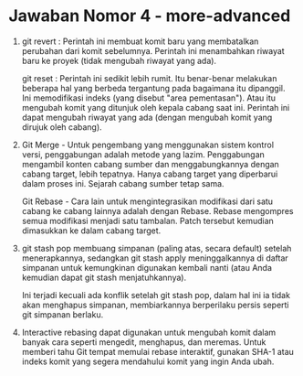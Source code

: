 # Jawaban Nomor 4 - more-advanced

1. git revert : Perintah ini membuat komit baru yang membatalkan perubahan dari komit sebelumnya. Perintah ini menambahkan riwayat baru ke proyek (tidak mengubah riwayat yang ada).

   git reset : Perintah ini sedikit lebih rumit. Itu benar-benar melakukan beberapa hal yang berbeda tergantung pada bagaimana itu dipanggil. Ini memodifikasi indeks (yang disebut "area pementasan"). Atau itu mengubah komit yang ditunjuk oleh kepala cabang saat ini. Perintah ini dapat mengubah riwayat yang ada (dengan mengubah komit yang dirujuk oleh cabang).

2. Git Merge - Untuk pengembang yang menggunakan sistem kontrol versi, penggabungan adalah metode yang lazim. Penggabungan mengambil konten cabang sumber dan menggabungkannya dengan cabang target, lebih tepatnya. Hanya cabang target yang diperbarui dalam proses ini. Sejarah cabang sumber tetap sama.

   Git Rebase - Cara lain untuk mengintegrasikan modifikasi dari satu cabang ke cabang lainnya adalah dengan Rebase. Rebase mengompres semua modifikasi menjadi satu tambalan. Patch tersebut kemudian dimasukkan ke dalam cabang target.

3. git stash pop membuang simpanan (paling atas, secara default) setelah menerapkannya, sedangkan git stash apply meninggalkannya di daftar simpanan untuk kemungkinan digunakan kembali nanti (atau Anda kemudian dapat git stash menjatuhkannya).

   Ini terjadi kecuali ada konflik setelah git stash pop, dalam hal ini ia tidak akan menghapus simpanan, membiarkannya berperilaku persis seperti git simpanan berlaku.

4. Interactive rebasing dapat digunakan untuk mengubah komit dalam banyak cara seperti mengedit, menghapus, dan meremas. Untuk memberi tahu Git tempat memulai rebase interaktif, gunakan SHA-1 atau indeks komit yang segera mendahului komit yang ingin Anda ubah.
